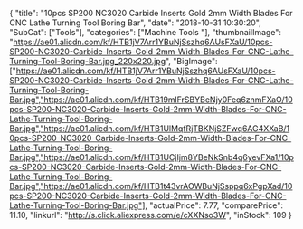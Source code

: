 {
	"title": "10pcs SP200 NC3020 Carbide Inserts Gold 2mm Width Blades For CNC Lathe Turning Tool Boring Bar",
	"date": "2018-10-31 10:30:20",
	"SubCat": ["Tools"],
	"categories": ["Machine Tools "],
	"thumbnailImage": "https://ae01.alicdn.com/kf/HTB1jV7Arr1YBuNjSszhq6AUsFXaU/10pcs-SP200-NC3020-Carbide-Inserts-Gold-2mm-Width-Blades-For-CNC-Lathe-Turning-Tool-Boring-Bar.jpg_220x220.jpg",
	"BigImage": ["https://ae01.alicdn.com/kf/HTB1jV7Arr1YBuNjSszhq6AUsFXaU/10pcs-SP200-NC3020-Carbide-Inserts-Gold-2mm-Width-Blades-For-CNC-Lathe-Turning-Tool-Boring-Bar.jpg","https://ae01.alicdn.com/kf/HTB19mlFrSBYBeNjy0Feq6znmFXaO/10pcs-SP200-NC3020-Carbide-Inserts-Gold-2mm-Width-Blades-For-CNC-Lathe-Turning-Tool-Boring-Bar.jpg","https://ae01.alicdn.com/kf/HTB1UlMqfRjTBKNjSZFwq6AG4XXaB/10pcs-SP200-NC3020-Carbide-Inserts-Gold-2mm-Width-Blades-For-CNC-Lathe-Turning-Tool-Boring-Bar.jpg","https://ae01.alicdn.com/kf/HTB1UCjIjm8YBeNkSnb4q6yevFXa1/10pcs-SP200-NC3020-Carbide-Inserts-Gold-2mm-Width-Blades-For-CNC-Lathe-Turning-Tool-Boring-Bar.jpg","https://ae01.alicdn.com/kf/HTB1t43vrAOWBuNjSsppq6xPgpXad/10pcs-SP200-NC3020-Carbide-Inserts-Gold-2mm-Width-Blades-For-CNC-Lathe-Turning-Tool-Boring-Bar.jpg"],
	"actualPrice": 7.77,
	"comparePrice": 11.10,
	"linkurl": "http://s.click.aliexpress.com/e/cXXNso3W",
	"inStock": 109
}
